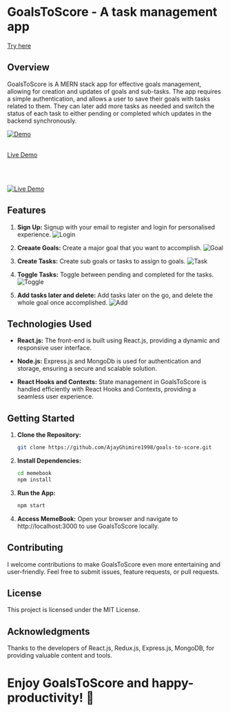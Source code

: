 # GoalsToScore - A task management app

[Try here](https://goals-to-score.netlify.app/)


## Overview

GoalsToScore is A MERN stack app for effective goals management, allowing for creation and updates of goals and sub-tasks. The app requires a simple authentication, and allows a user to save their goals with tasks related to them. They can later add more tasks as needed and switch the status of each task to either pending or completed which updates in the backend synchronously.

[![Demo](./Goals.gif)](https://goals-to-score.netlify.app/)
<br>
<br>

[Live Demo](https://youtu.be/aAT7HKS-DdU)

<br>
<br>

[![Live Demo](./Goals.png)](https://youtu.be/aAT7HKS-DdU "Goals-To-Score")


## Features

1. **Sign Up:** Signup with your email to register and login for personalised experience.
![Login](./login.png)

2. **Creaate Goals:** Create a major goal that you want to accomplish.
![Goal](./goal.png)

3. **Create Tasks:** Create sub goals or tasks to assign to goals.
![Task](./task.png)

4. **Toggle Tasks:** Toggle between pending and completed for the tasks.
![Toggle](./toggle.png)

5. **Add tasks later and delete:** Add tasks later on the go, and delete the whole goal once accomplished.
![Add](./add.png)


## Technologies Used

- **React.js:** The front-end is built using React.js, providing a dynamic and responsive user interface.

- **Node.js:** Express.js and MongoDb is used for authentication and storage, ensuring a secure and scalable solution.

- **React Hooks and Contexts:** State management in GoalsToScore is handled efficiently with React Hooks and Contexts, providing a seamless user experience.



## Getting Started

1. **Clone the Repository:**
   ```bash
   git clone https://github.com/AjayGhimire1998/goals-to-score.git


2. **Install Dependencies:**
   ```bash
   cd memebook
   npm install
   

4. **Run the App:**
   ```bash
   npm start

   
5. **Access MemeBook:**
   Open your browser and navigate to http://localhost:3000 to use GoalsToScore locally.


## Contributing

I welcome contributions to make GoalsToScore even more entertaining and user-friendly. Feel free to submit issues, feature requests, or pull requests.

## License

This project is licensed under the MIT License.

## Acknowledgments

Thanks to the developers of React.js, Redux.js, Express.js, MongoDB, for providing valuable content and tools.


# Enjoy GoalsToScore and happy-productivity! 🎉


